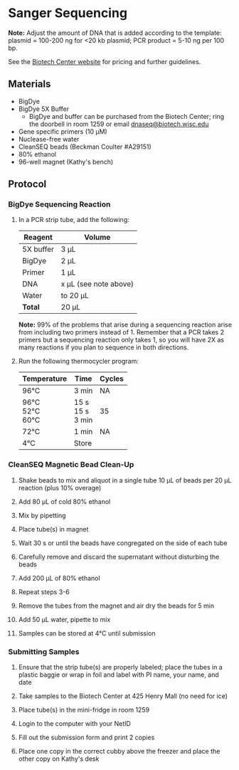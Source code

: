# Sanger Sequencing

**Note:** Adjust the amount of DNA that is added according to the template: plasmid = 100-200 ng for <20 kb plasmid; PCR product = 5-10 ng per 100 bp.

See the [Biotech Center website](https://www.biotech.wisc.edu/services/dnaseq/services/sanger-sequencing) for pricing and further guidelines.

## Materials

- BigDye
- BigDye 5X Buffer
  - BigDye and buffer can be purchased from the Biotech Center; ring the doorbell in room 1259 or email <dnaseq@biotech.wisc.edu>
- Gene specific primers (10 µM)
- Nuclease-free water
- CleanSEQ beads (Beckman Coulter #A29151)
- 80% ethanol
- 96-well magnet (Kathy's bench)

## Protocol

### BigDye Sequencing Reaction

1. In a PCR strip tube, add the following:

    | Reagent | Volume |
    |---------|--------|
    | 5X buffer | 3 µL |
    | BigDye  | 2 µL   |
    | Primer  | 1 µL   |
    | DNA     | x µL (see note above) |
    | Water   | to 20 µL |
    |**Total** | 20 µL   |

    **Note:** 99% of the problems that arise during a sequencing reaction arise from including two primers instead of 1. Remember that a PCR takes 2 primers but a sequencing reaction only takes 1, so you will have 2X as many reactions if you plan to sequence in both directions.

2. Run the following thermocycler program:

    | Temperature | Time | Cycles |
    |-------------|------|--------|
    | 96°C        | 3 min | NA    |
    | 96°C <br> 52°C <br> 60°C | 15 s <br> 15 s <br> 3 min | 35 |
    | 72°C        | 1 min | NA    |
    | 4°C         | Store |       |

### CleanSEQ Magnetic Bead Clean-Up

1. Shake beads to mix and aliquot in a single tube 10 µL of beads per 20 µL reaction (plus 10% overage)

2. Add 80 µL of cold 80% ethanol

3. Mix by pipetting

4. Place tube(s) in magnet

5. Wait 30 s or until the beads have congregated on the side of each tube

6. Carefully remove and discard the supernatant without disturbing the beads

7. Add 200 µL of 80% ethanol

8. Repeat steps 3-6

9. Remove the tubes from the magnet and air dry the beads for 5 min

10. Add 50 µL water, pipette to mix

11. Samples can be stored at 4°C until submission

### Submitting Samples

1. Ensure that the strip tube(s) are properly labeled; place the tubes in a plastic baggie or wrap in foil and label with PI name, your name, and date

2. Take samples to the Biotech Center at 425 Henry Mall (no need for ice)

3. Place tube(s) in the mini-fridge in room 1259

4. Login to the computer with your NetID

5. Fill out the submission form and print 2 copies

6. Place one copy in the correct cubby above the freezer and place the other copy on Kathy's desk

